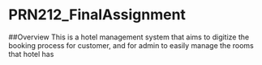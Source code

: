 # PRN212_FinalAssignment

##Overview
This is a hotel management system that aims to digitize the booking process for customer, and for admin to easily manage the rooms that hotel has
